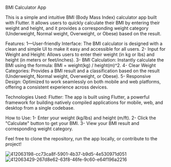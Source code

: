 BMI Calculator App

This is a simple and intuitive BMI (Body Mass Index) calculator app built with Flutter. It allows users to quickly calculate their BMI by entering their weight and height, and it provides a corresponding weight category (Underweight, Normal weight, Overweight, or Obese) based on the result.

Features:
1—User-friendly Interface: The BMI calculator is designed with a clean and simple UI to make it easy and accessible for all users.
2- Input for Weight and Height: Allows users to enter their weight (in kg or lbs) and height (in meters or feet/inches).
3- BMI Calculation: Instantly calculate the BMI using the formula: BMI = weight(kg) / height(m)^2.
4- Clear Weight Categories: Provides a BMI result and a classification based on the result (Underweight, Normal weight, Overweight, or Obese).
5- Responsive Design: Optimized to work seamlessly on both mobile and web platforms, offering a consistent experience across devices.

Technologies Used:
Flutter: The app is built using Flutter, a powerful framework for building natively compiled applications for mobile, web, and desktop from a single codebase.

How to Use:
1- Enter your weight (kg/lbs) and height (m/ft).
2- Click the "Calculate" button to get your BMI.
3- View your BMI result and corresponding weight category.

Feel free to clone the repository, run the app locally, or contribute to the project!

![412063198-cc73ca8f-5901-4b37-b9d5-4e530971d051](https://github.com/user-attachments/assets/019fa6b4-f94e-417d-b9a1-c916c914f98d)
![412063429-267d8e62-63f8-46fe-9c60-e64f196a2216](https://github.com/user-attachments/assets/a04eca58-6298-403b-8183-6fcc6a71add6)
